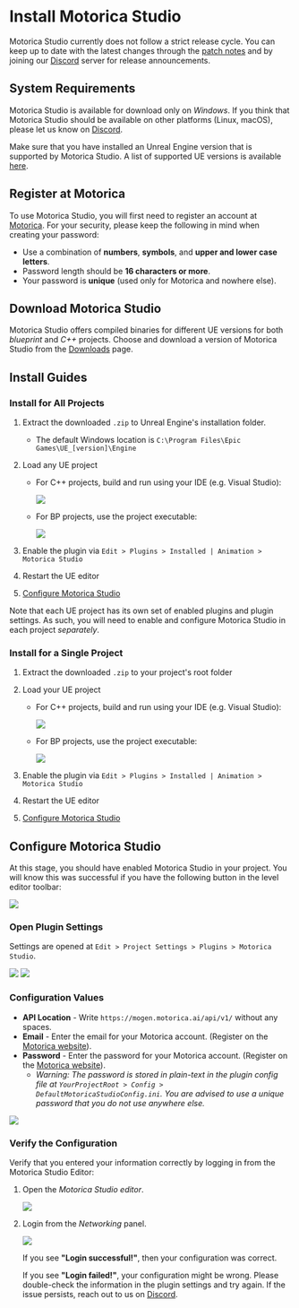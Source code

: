 # Install Motorica Studio

Motorica Studio currently does not follow a strict release cycle. You can keep up to date with the latest changes through the [patch notes](../patch-notes/index.md) and by joining our [Discord](https://discord.com/invite/KWRqNzcjYA) server for release announcements.

## System Requirements

Motorica Studio is available for download only on *Windows*. If you think that Motorica Studio should be available on other platforms (Linux, macOS), please let us know on [Discord](https://discord.com/invite/KWRqNzcjYA).

Make sure that you have installed an Unreal Engine version that is supported by Motorica Studio. A list of supported UE versions is available [here](../downloads.md).

## Register at Motorica

To use Motorica Studio, you will first need to register an account at [Motorica](https://www.motorica.ai/). For your security, please keep the following in mind when creating your password:

- Use a combination of **numbers**, **symbols**, and **upper and lower case letters**.
- Password length should be **16 characters or more**.
- Your password is **unique** (used only for Motorica and nowhere else).

## Download Motorica Studio

Motorica Studio offers compiled binaries for different UE versions for both *blueprint* and *C++* projects. Choose and download a version of Motorica Studio from the [Downloads](../downloads.md) page.

## Install Guides
### Install for All Projects

1. Extract the downloaded `.zip` to Unreal Engine's installation folder.
    - The default Windows location is `C:\Program Files\Epic Games\UE_[version]\Engine`
2. Load any UE project
      - For C++ projects, build and run using your IDE (e.g. Visual Studio):

        ![](../assets/images/open-project-cpp.png)

      - For BP projects, use the project executable:        

        ![](../assets/images/open-project-bp.png)

3. Enable the plugin via `Edit > Plugins > Installed | Animation > Motorica Studio`
4. Restart the UE editor
5. [Configure Motorica Studio](#configuring-motorica-studio)

Note that each UE project has its own set of enabled plugins and plugin settings. As such, you will need to enable and configure Motorica Studio in each project *separately*.

### Install for a Single Project

1. Extract the downloaded `.zip` to your project's root folder
2. Load your UE project
      - For C++ projects, build and run using your IDE (e.g. Visual Studio):

        ![](../assets/images/open-project-cpp.png)

      - For BP projects, use the project executable:

        ![](../assets/images/open-project-bp.png)

3. Enable the plugin via `Edit > Plugins > Installed | Animation > Motorica Studio`
4. Restart the UE editor
5. [Configure Motorica Studio](#configure-motorica-studio)

## Configure Motorica Studio

At this stage, you should have enabled Motorica Studio in your project. You will know this was successful if you have the following button in the level editor toolbar:

![](../assets/images/level-editor-toolbar-motorica-button.png)

### Open Plugin Settings

Settings are opened at `Edit > Project Settings > Plugins > Motorica Studio`.

![](../assets/images/menu-edit-project-settings.png)
![](../assets/images/project-settings-plugins-motorica-studio.png)

### Configuration Values

- **API Location** - Write `https://mogen.motorica.ai/api/v1/` without any spaces.
- **Email** - Enter the email for your Motorica account. (Register on the [Motorica website](https://www.motorica.ai/)).
- **Password** - Enter the password for your Motorica account. (Register on the [Motorica website](https://www.motorica.ai/)).
    - *Warning: The password is stored in plain-text in the plugin config file at `YourProjectRoot > Config > DefaultMotoricaStudioConfig.ini`. You are advised to use a unique password that you do not use anywhere else.*

![](../assets/images/motorica-studio-settings-example.png)

### Verify the Configuration

Verify that you entered your information correctly by logging in from the Motorica Studio Editor:

1. Open the *Motorica Studio editor*.

    ![](../assets/images/level-editor-toolbar-motorica-button.png)

2. Login from the *Networking* panel. 

    ![](../assets/gifs/workflow-ms-editor-login.gif)

    If you see **"Login successful!"**, then your configuration was correct.

    If you see **"Login failed!"**, your configuration might be wrong. Please double-check the information in the plugin settings and try again. If the issue persists, reach out to us on [Discord](https://discord.com/invite/KWRqNzcjYA).
